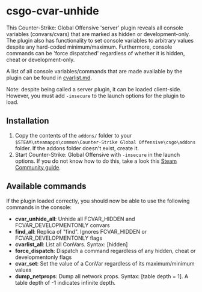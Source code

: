 # csgo-cvar-unhide

This Counter-Strike: Global Offensive 'server' plugin reveals all console variables (convars/cvars) that are marked as hidden or development-only. The plugin also has functionality to set console variables to arbitrary values despite any hard-coded minimum/maximum. Furthermore, console commands can be 'force dispatched' regardless of whether it is hidden, cheat or development-only.

A list of all console variables/commands that are made available by the plugin can be found in [cvarlist.md](./cvarlist.md).

Note: despite being called a server plugin, it can be loaded client-side. However, you must add `-insecure` to the launch options for the plugin to load.

## Installation

1. Copy the contents of the `addons/` folder to your `$STEAM\steamapps\common\Counter-Strike Global Offensive\csgo\addons` folder. If the addons folder doesn't exist, create it.
2. Start Counter-Strike: Global Offensive with `-insecure` in the launch options. If you do not know how to do this, take a look this [Steam Community guide](https://steamcommunity.com/sharedfiles/filedetails/?id=379782151).

## Available commands

If the plugin loaded correctly, you should now be able to use the following commands in the console:

- **cvar_unhide_all**: Unhide all FCVAR_HIDDEN and FCVAR_DEVELOPMENTONLY convars
- **find_all**: Replica of \"find\". Ignores FCVAR_HIDDEN or FCVAR_DEVELOPMENTONLY flags
- **cvarlist_all**: List all ConVars. Syntax: [hidden]
- **force_dispatch**: Dispatch a command regardless of any hidden, cheat or developmentonly flags
- **cvar_set**: Set the value of a ConVar regardless of its maximum/minimum values
- **dump_netprops**: Dump all network props. Syntax: [table depth = 1]. A table depth of -1 indicates infinite depth.